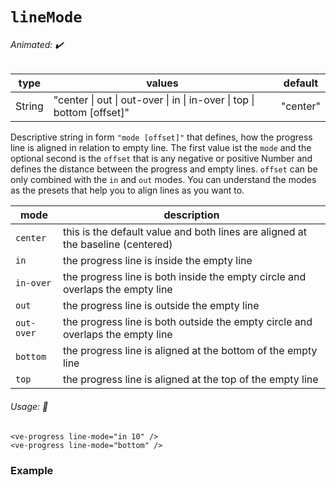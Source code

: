 # `lineMode`

###### Animated: ✔️

| type   | values                                                                 | default  |
| ------ | ---------------------------------------------------------------------- | -------- |
| String | "center \| out \| out-over \| in \| in-over \| top \| bottom [offset]" | "center" |

Descriptive string in form `"mode [offset]"` that defines, how the progress line is aligned in relation to empty line.
The first value ist the `mode` and the optional second is the `offset` that is any negative or positive
Number and defines the distance between the progress and empty lines. `offset` can be only combined with the `in` and `out`
modes. You can understand the modes as the presets that help you to align lines as you want to.

| mode       | description                                                                     |
| ---------- | ------------------------------------------------------------------------------- |
| `center`   | this is the default value and both lines are aligned at the baseline (centered) |
| `in`       | the progress line is inside the empty line                                      |
| `in-over`  | the progress line is both inside the empty circle and overlaps the empty line   |
| `out`      | the progress line is outside the empty line                                     |
| `out-over` | the progress line is both outside the empty circle and overlaps the empty line  |
| `bottom`   | the progress line is aligned at the bottom of the empty line                    |
| `top`      | the progress line is aligned at the top of the empty line                       |

###### Usage: 📜

```vue
<ve-progress line-mode="in 10" />
<ve-progress line-mode="bottom" />
```

### Example

<LineMode>
<template #code="{ data }">
<CodeGroup>
<CodeGroupItem >

```vue:no-v-pre
<template>
  <ve-progress :progress="{{data.progress}}" line-mode="{{data.mode}} {{data.offset}}"/>
</template>
```

</CodeGroupItem>
</CodeGroup>
</template>
</LineMode>
